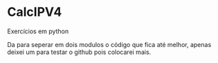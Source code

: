 # CalcIPV4
Exercícios em python

Da para seperar em dois modulos o código que fica até melhor, apenas deixei um para testar o github pois colocarei mais.
